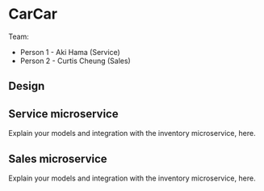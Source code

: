 # CarCar

Team:

* Person 1 - Aki Hama (Service)
* Person 2 - Curtis Cheung (Sales)

## Design

## Service microservice

Explain your models and integration with the inventory
microservice, here.

## Sales microservice

Explain your models and integration with the inventory
microservice, here.
